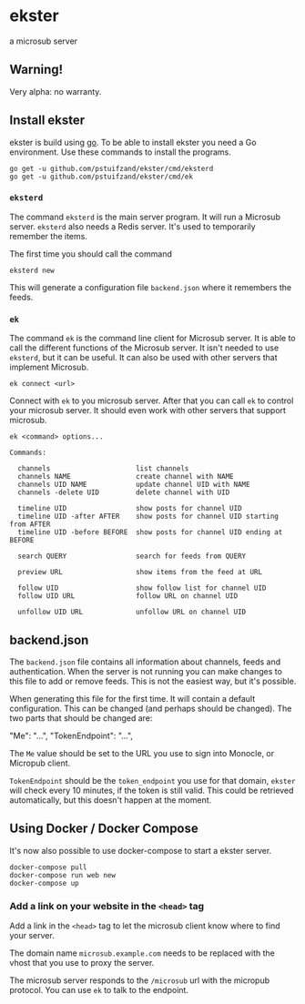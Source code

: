 # ekster

a microsub server



## Warning!

Very alpha: no warranty.

## Install ekster

ekster is build using [go](https://golang.org). To be able to install ekster
you need a Go environment. Use these commands to install the programs.

    go get -u github.com/pstuifzand/ekster/cmd/eksterd
    go get -u github.com/pstuifzand/ekster/cmd/ek

### `eksterd`

The command `eksterd` is the main server program. It will run a Microsub server.
`eksterd` also needs a Redis server. It's used to temporarily remember the items.

The first time you should call the command

    eksterd new

This will generate a configuration file `backend.json` where it remembers the feeds.

### `ek`

The command `ek` is the command line client for Microsub server. It is able to
call the different functions of the Microsub server. It isn't needed to use `eksterd`, but
it can be useful. It can also be used with other servers that implement Microsub.

    ek connect <url>

Connect with `ek` to you microsub server. After that you can call `ek` to
control your microsub server. It should even work with other servers that
support microsub.

    ek <command> options...

    Commands:

      channels                     list channels
      channels NAME                create channel with NAME
      channels UID NAME            update channel UID with NAME
      channels -delete UID         delete channel with UID

      timeline UID                 show posts for channel UID
      timeline UID -after AFTER    show posts for channel UID starting from AFTER
      timeline UID -before BEFORE  show posts for channel UID ending at BEFORE

      search QUERY                 search for feeds from QUERY

      preview URL                  show items from the feed at URL

      follow UID                   show follow list for channel UID
      follow UID URL               follow URL on channel UID

      unfollow UID URL             unfollow URL on channel UID


## backend.json

The `backend.json` file contains all information about channels, feeds and authentication.
When the server is not running you can make changes to this file to add or remove feeds.
This is not the easiest way, but it's possible.

When generating this file for the first time. It will contain a default
configuration. This can be changed (and perhaps should be changed).
The two parts that should be changed are:

   "Me": "...",
   "TokenEndpoint": "...",


The `Me` value should be set to the URL you use to sign into Monocle, or
Micropub client.

`TokenEndpoint` should be the `token_endpoint` you use for that domain,
`ekster` will check every 10 minutes, if the token is still valid. This could
be retrieved automatically, but this doesn't happen at the moment.

## Using Docker / Docker Compose

It's now also possible to use docker-compose to start a ekster server.

    docker-compose pull
    docker-compose run web new
    docker-compose up

### Add a link on your website in the `<head>` tag

Add a link in the `<head>` tag to let the microsub client know where to find your server.

   <link rel="microsub" href="https://microsub.example.com/microsub">

The domain name `microsub.example.com` needs to be replaced with the vhost that
you use to proxy the server.

The microsub server responds to the `/microsub` url with the micropub protocol.
You can use `ek` to talk to the endpoint.

